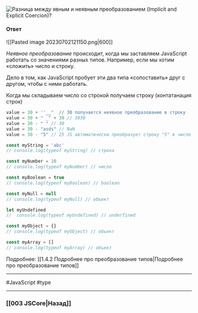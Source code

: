 ![Разница между явным и неявным преобразованием (Implicit and Explicit Coercion)?](https://youtu.be/lZNWrW39ELM?t=232)

#### Ответ

![[Pasted image 20230702121150.png|600]]

*Неявное преобразование* происходит, когда мы заставляем JavaScript работать со значениями разных типов. Например, если мы хотим «сложить» число и строку.

Дело в том, как JavaScript пробует эти два типа «сопоставить» друг с другом, чтобы с ними работать.

Когда мы складываем число со строкой получаем строку (контатанация строк)
```javascript
value = 30 + ''__"  // 30 получается неявное преобразование в строку
value = 30 + " _" + 30 // 3030
value = 30 - " " // 30
value = 30 - "asds" // NaN
value = 30 - "5" // 25 JS автоматически преобразует строку "5" в число 5, так как оператор "-" применяется только к числам.
```

```javascript
const myString = 'abc' 
// console.log(typeof myString) // строка

const myNumber = 10 
// console.log(typeof myNumber) // число

const myBoolean = true 
// console.log(typeof myBoolean) // boolean

const myNull = null 
// console.log(typeof myNull) // объект

let myUndefined 
//  console.log(typeof myUndefined) // underfined

const myObject = {} 
// console.log(typeof myObject) // обьект

const myArray = [] 
// console.log(typeof myArray) // обьект
```

Подробнее: [[1.4.2 Подробнее про преобразование типов|Подробнее про преобразование типов]]

___
#JavaScript #type 

___

### [[003 JSCore|Назад]]